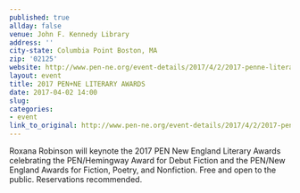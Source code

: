 ```yaml
---
published: true
allday: false
venue: John F. Kennedy Library
address: ''
city-state: Columbia Point Boston, MA
zip: '02125'
website: http://www.pen-ne.org/event-details/2017/4/2/2017-penne-literary-awards
layout: event
title: 2017 PEN+NE LITERARY AWARDS
date: 2017-04-02 14:00
slug: 
categories:
- event
link_to_original: http://www.pen-ne.org/event-details/2017/4/2/2017-penne-literary-awards
---
```



Roxana Robinson will keynote the 2017 PEN New England Literary Awards celebrating the PEN/Hemingway Award for Debut Fiction and the PEN/New England Awards for Fiction, Poetry, and Nonfiction. Free and open to the public. Reservations recommended.